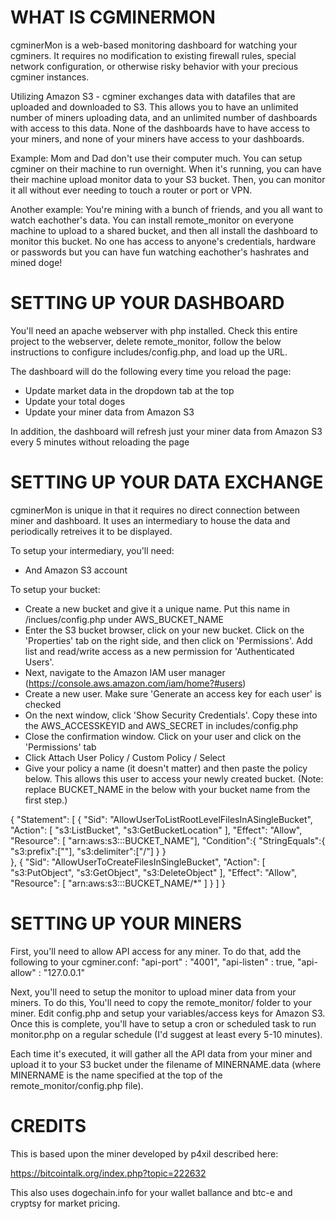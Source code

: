 WHAT IS CGMINERMON
===================================================
cgminerMon is a web-based monitoring dashboard for watching your cgminers. It requires no modification to existing firewall rules, special network configuration, or otherwise risky behavior with your precious cgminer instances.

Utilizing Amazon S3 - cgminer exchanges data with datafiles that are uploaded and downloaded to S3. This allows you to have an unlimited number of miners uploading data, and an unlimited number of dashboards with access to this data. None of the dashboards have to have access to your miners, and none of your miners have access to your dashboards.

Example:
Mom and Dad don't use their computer much. You can setup cgminer on their machine to run overnight. When it's running, you can have their machine upload monitor data to your S3 bucket. Then, you can monitor it all without ever needing to touch a router or port or VPN.

Another example:
You're mining with a bunch of friends, and you all want to watch eachother's data. You can install remote_monitor on everyone machine to upload to a shared bucket, and then all install the dashboard to monitor this bucket. No one has access to anyone's credentials, hardware or passwords but you can have fun watching eachother's hashrates and mined doge!

SETTING UP YOUR DASHBOARD
===================================================
You'll need an apache webserver with php installed. Check this entire project to the webserver, delete remote_monitor, follow the below instructions to configure includes/config.php, and load up the URL. 

The dashboard will do the following every time you reload the page:

- Update market data in the dropdown tab at the top
- Update your total doges
- Update your miner data from Amazon S3

In addition, the dashboard will refresh just your miner data from Amazon S3 every 5 minutes without reloading the page 

SETTING UP YOUR DATA EXCHANGE
===================================================
cgminerMon is unique in that it requires no direct connection between miner and dashboard. It uses an intermediary to house the data and periodically retreives it to be displayed.

To setup your intermediary, you'll need:

- And Amazon S3 account

To setup your bucket:

- Create a new bucket and give it a unique name. Put this name in /inclues/config.php under AWS_BUCKET_NAME
- Enter the S3 bucket browser, click on your new bucket. Click on the 'Properties' tab on the right side, and then click on 'Permissions'. Add list and read/write access as a new permission for 'Authenticated Users'.
- Next, navigate to the Amazon IAM user manager (https://console.aws.amazon.com/iam/home?#users)
- Create a new user. Make sure 'Generate an access key for each user' is checked
- On the next window, click 'Show Security Credentials'. Copy these into the AWS_ACCESSKEYID and AWS_SECRET in includes/config.php
- Close the confirmation window. Click on your user and click on the 'Permissions' tab
- Click Attach User Policy / Custom Policy / Select
- Give your policy a name (it doesn't matter) and then paste the policy below. This allows this user to access your newly created bucket. (Note: replace BUCKET_NAME in the below with your bucket name from the first step.)

{
  "Statement": [
    {
      "Sid": "AllowUserToListRootLevelFilesInASingleBucket",
      "Action": [ "s3:ListBucket", "s3:GetBucketLocation" ],
      "Effect": "Allow",
      "Resource": [ "arn:aws:s3:::BUCKET_NAME"],
      "Condition":{ 
            "StringEquals":{
                    "s3:prefix":[""], 
                    "s3:delimiter":["/"]
             }
       }  
    },
    {
      "Sid": "AllowUserToCreateFilesInSingleBucket",
      "Action": [ "s3:PutObject", "s3:GetObject", "s3:DeleteObject" ],
      "Effect": "Allow",
      "Resource": [ "arn:aws:s3:::BUCKET_NAME/*"  ]
    }
  ]
}  

SETTING UP YOUR MINERS
===================================================
First, you'll need to allow API access for any miner. To do that, add the following to your cgminer.conf:
"api-port" : "4001",
"api-listen" : true,
"api-allow" : "127.0.0.1"

Next, you'll need to setup the monitor to upload miner data from your miners. To do this, You'll need to copy the remote_monitor/ folder to your miner. Edit config.php and setup your variables/access keys for Amazon S3. Once this is complete, you'll have to setup a cron or scheduled task to run monitor.php on a regular schedule (I'd suggest at least every 5-10 minutes). 

Each time it's executed, it will gather all the API data from your miner and upload it to your S3 bucket under the filename of MINERNAME.data (where MINERNAME is the name specified at the top of the remote_monitor/config.php file).


CREDITS
===================================================

This is based upon the miner developed by p4xil described here:

https://bitcointalk.org/index.php?topic=222632

This also uses dogechain.info for your wallet ballance and btc-e and cryptsy for market pricing.